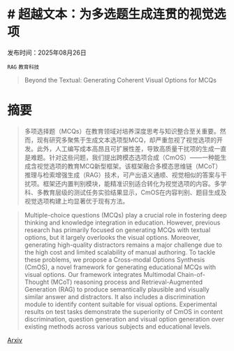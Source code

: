 # # 超越文本：为多选题生成连贯的视觉选项

发布时间：2025年08月26日

`RAG` `教育科技`

> Beyond the Textual: Generating Coherent Visual Options for MCQs

# 摘要

> 多项选择题（MCQs）在教育领域对培养深度思考与知识整合至关重要。然而，现有研究多聚焦于生成文本选项型MCQ，却严重忽视了视觉选项的开发。此外，人工编写成本高昂且可扩展性差，导致高质量干扰项的生成一直是难题。针对这些问题，我们提出跨模态选项合成（CmOS）——一种能生成含视觉选项的教育MCQ新型框架。该框架融合多模态思维链（MCoT）推理与检索增强生成（RAG）技术，可产出语义通顺、视觉相似的答案与干扰项。框架还内置判别模块，能精准识别适合转化为视觉选项的内容。多学科、多教育层级的测试任务实验结果显示，CmOS在内容判别、题目生成及视觉选项构建上均显著优于现有方法。

> Multiple-choice questions (MCQs) play a crucial role in fostering deep thinking and knowledge integration in education. However, previous research has primarily focused on generating MCQs with textual options, but it largely overlooks the visual options. Moreover, generating high-quality distractors remains a major challenge due to the high cost and limited scalability of manual authoring. To tackle these problems, we propose a Cross-modal Options Synthesis (CmOS), a novel framework for generating educational MCQs with visual options. Our framework integrates Multimodal Chain-of-Thought (MCoT) reasoning process and Retrieval-Augmented Generation (RAG) to produce semantically plausible and visually similar answer and distractors. It also includes a discrimination module to identify content suitable for visual options. Experimental results on test tasks demonstrate the superiority of CmOS in content discrimination, question generation and visual option generation over existing methods across various subjects and educational levels.

[Arxiv](https://arxiv.org/abs/2508.18772)